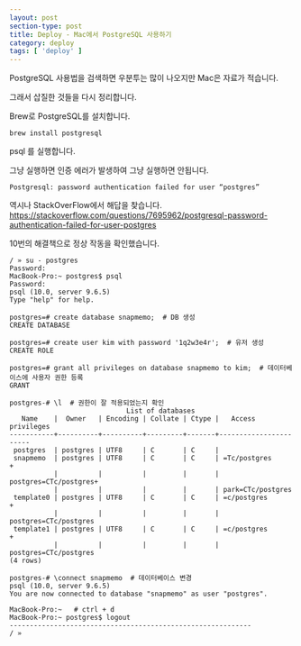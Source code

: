 ```yaml
---
layout: post
section-type: post
title: Deploy - Mac에서 PostgreSQL 사용하기
category: deploy
tags: [ 'deploy' ]
---
```


PostgreSQL 사용법을 검색하면 우분투는 많이 나오지만 Mac은 자료가 적습니다.

그래서 삽질한 것들을 다시 정리합니다.

Brew로 PostgreSQL를 설치합니다.

```
brew install postgresql
```

psql 를 실행합니다.

그냥 실행하면 인증 에러가 발생하여 그냥 실행하면 안됩니다.

```
Postgresql: password authentication failed for user “postgres”
```

역시나 StackOverFlow에서 해답을 찾습니다.  
<https://stackoverflow.com/questions/7695962/postgresql-password-authentication-failed-for-user-postgres>


10번의 해결책으로 정상 작동을 확인했습니다.

```
/ » su - postgres
Password:
MacBook-Pro:~ postgres$ psql
Password:
psql (10.0, server 9.6.5)
Type "help" for help.

postgres=# create database snapmemo;  # DB 생성
CREATE DATABASE

postgres=# create user kim with password '1q2w3e4r';  # 유저 생성
CREATE ROLE

postgres=# grant all privileges on database snapmemo to kim;  # 데이터베이스에 사용자 권한 등록
GRANT

postgres-# \l  # 권한이 잘 적용되었는지 확인
                             List of databases
   Name    |  Owner   | Encoding | Collate | Ctype |   Access privileges
-----------+----------+----------+---------+-------+-----------------------
 postgres  | postgres | UTF8     | C       | C     |
 snapmemo  | postgres | UTF8     | C       | C     | =Tc/postgres         +
           |          |          |         |       | postgres=CTc/postgres+
           |          |          |         |       | park=CTc/postgres
 template0 | postgres | UTF8     | C       | C     | =c/postgres          +
           |          |          |         |       | postgres=CTc/postgres
 template1 | postgres | UTF8     | C       | C     | =c/postgres          +
           |          |          |         |       | postgres=CTc/postgres
(4 rows)

postgres-# \connect snapmemo  # 데이터베이스 변경
psql (10.0, server 9.6.5)
You are now connected to database "snapmemo" as user "postgres".

MacBook-Pro:~   # ctrl + d
MacBook-Pro:~ postgres$ logout
------------------------------------------------------------
/ »
```
